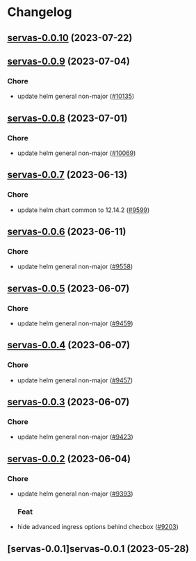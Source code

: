 # Changelog



## [servas-0.0.10](https://github.com/truecharts/charts/compare/servas-0.0.9...servas-0.0.10) (2023-07-22)




## [servas-0.0.9](https://github.com/truecharts/charts/compare/servas-0.0.8...servas-0.0.9) (2023-07-04)

### Chore

- update helm general non-major ([#10135](https://github.com/truecharts/charts/issues/10135))
  
  


## [servas-0.0.8](https://github.com/truecharts/charts/compare/servas-0.0.7...servas-0.0.8) (2023-07-01)

### Chore

- update helm general non-major ([#10069](https://github.com/truecharts/charts/issues/10069))
  
  


## [servas-0.0.7](https://github.com/truecharts/charts/compare/servas-0.0.6...servas-0.0.7) (2023-06-13)

### Chore

- update helm chart common to 12.14.2 ([#9599](https://github.com/truecharts/charts/issues/9599))
  
  


## [servas-0.0.6](https://github.com/truecharts/charts/compare/servas-0.0.5...servas-0.0.6) (2023-06-11)

### Chore

- update helm general non-major ([#9558](https://github.com/truecharts/charts/issues/9558))
  
  


## [servas-0.0.5](https://github.com/truecharts/charts/compare/servas-0.0.4...servas-0.0.5) (2023-06-07)

### Chore

- update helm general non-major ([#9459](https://github.com/truecharts/charts/issues/9459))
  
  


## [servas-0.0.4](https://github.com/truecharts/charts/compare/servas-0.0.3...servas-0.0.4) (2023-06-07)

### Chore

- update helm general non-major ([#9457](https://github.com/truecharts/charts/issues/9457))
  
  


## [servas-0.0.3](https://github.com/truecharts/charts/compare/servas-0.0.2...servas-0.0.3) (2023-06-07)

### Chore

- update helm general non-major ([#9423](https://github.com/truecharts/charts/issues/9423))
  
  


## [servas-0.0.2](https://github.com/truecharts/charts/compare/servas-0.0.1...servas-0.0.2) (2023-06-04)

### Chore

- update helm general non-major ([#9393](https://github.com/truecharts/charts/issues/9393))
  
  ### Feat

- hide advanced ingress options behind checbox ([#9203](https://github.com/truecharts/charts/issues/9203))
  
  


## [servas-0.0.1]servas-0.0.1 (2023-05-28)

